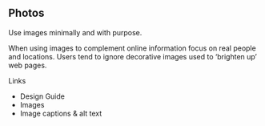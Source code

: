 ---
---
## Photos

Use images minimally and with purpose.

When using images to complement online information focus on real people and locations. Users tend to ignore decorative images used to ‘brighten up’ web pages.

Links

- Design Guide
- Images
- Image captions & alt text


